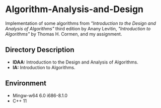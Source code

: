 # Algorithm-Analysis-and-Design
Implementation of some algorithms from *"Introduction to the Design and Analysis of Algorithms"*  third edition by Anany Levitin, *"Introduction to Algorithms"* by Thomas H. Cormen, and my assignment.

## Directory Description
- **IDAA:** Introduction to the Design and Analysis of Algorithms.
- **IA:** Introduction to Algorithms.

## Environment
- Mingw-w64 6.0 i686-8.1.0
- C++ 11